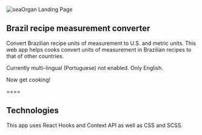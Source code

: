 ![seaOrgan Landing Page](https://sea-organ-seeds.s3.amazonaws.com/images/purple-flag.jpg "Brazil Unit Converter")

## Brazil recipe measurement converter

Convert Brazilian recipe units of measurement to U.S. and metric units. This web app helps cooks convert units of measurement in Brazilian recipes to that of other countries.

Currently multi-lingual (Portuguese) not enabled. Only English.

Now get cooking!

====

## Technologies
This app uses React Hooks and Context API as well as CSS and SCSS.


